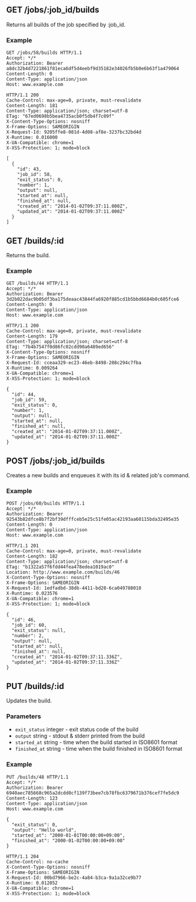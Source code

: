 ## GET /jobs/:job_id/builds
Returns all builds of the job specified by :job_id.

### Example
```
GET /jobs/58/builds HTTP/1.1
Accept: */*
Authorization: Bearer a8dc32b4d7221861f81eca6df5d4eebf9d35182e34026fb5b0e6b63f1a479064
Content-Length: 0
Content-Type: application/json
Host: www.example.com
```

```
HTTP/1.1 200
Cache-Control: max-age=0, private, must-revalidate
Content-Length: 181
Content-Type: application/json; charset=utf-8
ETag: "67ed0698b5bea4735acb0f5db4f7c09f"
X-Content-Type-Options: nosniff
X-Frame-Options: SAMEORIGIN
X-Request-Id: 9205ffe8-081d-4d08-af8e-3237bc32bd4d
X-Runtime: 0.016000
X-UA-Compatible: chrome=1
X-XSS-Protection: 1; mode=block

[
  {
    "id": 43,
    "job_id": 58,
    "exit_status": 0,
    "number": 1,
    "output": null,
    "started_at": null,
    "finished_at": null,
    "created_at": "2014-01-02T09:37:11.000Z",
    "updated_at": "2014-01-02T09:37:11.000Z"
  }
]
```

## GET /builds/:id
Returns the build.

### Example
```
GET /builds/44 HTTP/1.1
Accept: */*
Authorization: Bearer 3d2b022dac9b05df3ba175deaac43844fa6920f885cd1b5bbd6684b0c605fce6
Content-Length: 0
Content-Type: application/json
Host: www.example.com
```

```
HTTP/1.1 200
Cache-Control: max-age=0, private, must-revalidate
Content-Length: 179
Content-Type: application/json; charset=utf-8
ETag: "7b4b7547f0d86fc02cdd90a6489ed656"
X-Content-Type-Options: nosniff
X-Frame-Options: SAMEORIGIN
X-Request-Id: cceaa329-ec23-46eb-8498-208c294c7fba
X-Runtime: 0.009264
X-UA-Compatible: chrome=1
X-XSS-Protection: 1; mode=block

{
  "id": 44,
  "job_id": 59,
  "exit_status": 0,
  "number": 1,
  "output": null,
  "started_at": null,
  "finished_at": null,
  "created_at": "2014-01-02T09:37:11.000Z",
  "updated_at": "2014-01-02T09:37:11.000Z"
}
```

## POST /jobs/:job_id/builds
Creates a new builds and enqueues it with its id & related job's command.

### Example
```
POST /jobs/60/builds HTTP/1.1
Accept: */*
Authorization: Bearer 92543b82dfce8b7f2bf39dfffceb5e25c51fe05ac42193aa60115bda32495e35
Content-Length: 0
Content-Type: application/json
Host: www.example.com
```

```
HTTP/1.1 201
Cache-Control: max-age=0, private, must-revalidate
Content-Length: 182
Content-Type: application/json; charset=utf-8
ETag: "b1322a57f6fdd44fea478edea1019ac0"
Location: http://www.example.com/builds/46
X-Content-Type-Options: nosniff
X-Frame-Options: SAMEORIGIN
X-Request-Id: 1edfadbd-38db-4411-bd28-6ca049788010
X-Runtime: 0.023576
X-UA-Compatible: chrome=1
X-XSS-Protection: 1; mode=block

{
  "id": 46,
  "job_id": 60,
  "exit_status": null,
  "number": 2,
  "output": null,
  "started_at": null,
  "finished_at": null,
  "created_at": "2014-01-02T09:37:11.336Z",
  "updated_at": "2014-01-02T09:37:11.336Z"
}
```

## PUT /builds/:id
Updates the build.

### Parameters
* `exit_status` integer - exit status code of the build
* `output` string - stdout & stderr printed from the build
* `started_at` string - time when the build started in ISO8601 format
* `finished_at` string - time when the build finished in ISO8601 format

### Example
```
PUT /builds/48 HTTP/1.1
Accept: */*
Authorization: Bearer 6940aec785668c965a2dcdd0cf139f73bee7cb78fbc6379671b376cef7fe5dc9
Content-Length: 123
Content-Type: application/json
Host: www.example.com

{
  "exit_status": 0,
  "output": "Hello world",
  "started_at": "2000-01-01T00:00:00+09:00",
  "finished_at": "2000-01-02T00:00:00+09:00"
}
```

```
HTTP/1.1 204
Cache-Control: no-cache
X-Content-Type-Options: nosniff
X-Frame-Options: SAMEORIGIN
X-Request-Id: 00bd7966-be2c-4a84-b3ca-9a1a32ce9b77
X-Runtime: 0.012052
X-UA-Compatible: chrome=1
X-XSS-Protection: 1; mode=block
```
